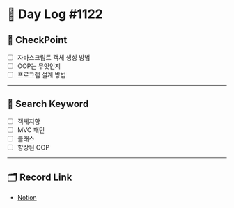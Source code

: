 # __🎥 Day Log #1122__

## 📌 __CheckPoint__
- [ ] 자바스크립트 객체 생성 방법
- [ ] OOP는 무엇인지
- [ ] 프로그램 설계 방법 
---
## 🔖 __Search Keyword__
- [ ] 객체지향
- [ ] MVC 패턴
- [ ] 클래스
- [ ] 향상된 OOP 
---
## 🗂 __Record Link__
- [Notion]()